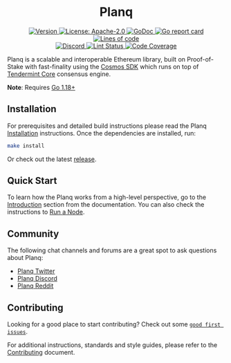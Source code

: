 <!--
parent:
  order: false
-->

<div align="center">
  <h1> Planq </h1>
</div>

<div align="center">
  <a href="https://github.com/planq-network/planq/releases/latest">
    <img alt="Version" src="https://img.shields.io/github/tag/planq-network/planq.svg" />
  </a>
  <a href="https://github.com/planq-network/planq/blob/main/LICENSE">
    <img alt="License: Apache-2.0" src="https://img.shields.io/github/license/planq-network/planq.svg" />
  </a>
  <a href="https://pkg.go.dev/github.com/planq-network/planq">
    <img alt="GoDoc" src="https://godoc.org/github.com/planq-network/planq?status.svg" />
  </a>
  <a href="https://goreportcard.com/report/github.com/planq-network/planq">
    <img alt="Go report card" src="https://goreportcard.com/badge/github.com/planq-network/planq"/>
  </a>
  <a href="https://bestpractices.coreinfrastructure.org/projects/5018">
    <img alt="Lines of code" src="https://img.shields.io/tokei/lines/github/planq-network/planq">
  </a>
</div>
<div align="center">
  <a href="https://discord.gg/jGTPyYmpsq">
    <img alt="Discord" src="https://img.shields.io/discord/989163662541471805.svg" />
  </a>
  <a href="https://github.com/planq-network/planq/actions?query=branch%3Amain+workflow%3ALint">
    <img alt="Lint Status" src="https://github.com/planq-network/planq/actions/workflows/lint.yml/badge.svg?branch=main" />
  </a>
  <a href="https://codecov.io/gh/planq-network/planq">
    <img alt="Code Coverage" src="https://codecov.io/gh/planq-network/planq/branch/main/graph/badge.svg" />
  </a>
</div>

Planq is a scalable and interoperable Ethereum library, built on Proof-of-Stake with fast-finality using the [Cosmos SDK](https://github.com/cosmos/cosmos-sdk/) which runs on top of [Tendermint Core](https://github.com/tendermint/tendermint) consensus engine.

**Note**: Requires [Go 1.18+](https://golang.org/dl/)

## Installation

For prerequisites and detailed build instructions please read the Planq [Installation](https://docs.planq.network/validators/quickstart/installation.html) instructions. Once the dependencies are installed, run:

```bash
make install
```

Or check out the latest [release](https://github.com/planq-network/planq/releases).

## Quick Start

To learn how the Planq works from a high-level perspective, go to the [Introduction](https://docs.planq.network/about/intro/overview.html) section from the documentation. You can also check the instructions to [Run a Node](https://docs.planq.network/validators/quickstart/run_node.html).

## Community

The following chat channels and forums are a great spot to ask questions about Planq:

- [Planq Twitter](https://twitter.com/PlanqFoundation)
- [Planq Discord](https://discord.gg/jGTPyYmpsq)
- [Planq Reddit](https://reddit.com/r/planq_network)

## Contributing

Looking for a good place to start contributing? Check out some [`good first issues`](https://github.com/planq-network/planq/issues?q=is%3Aopen+is%3Aissue+label%3A%22good+first+issue%22).

For additional instructions, standards and style guides, please refer to the [Contributing](./CONTRIBUTING.md) document.
